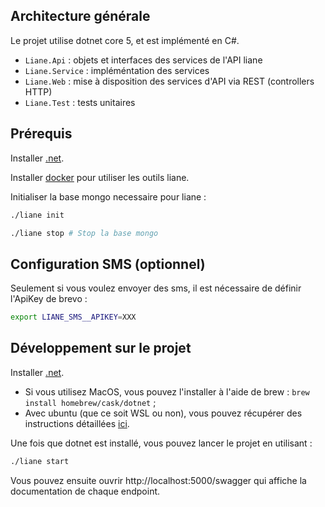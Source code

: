 ## Architecture générale

Le projet utilise dotnet core 5, et est implémenté en C#.

- `Liane.Api` : objets et interfaces des services de l'API liane
- `Liane.Service` : impléméntation des services
- `Liane.Web` : mise à disposition des services d'API via REST (controllers HTTP)
- `Liane.Test` : tests unitaires

## Prérequis

Installer [.net](https://dotnet.microsoft.com).

Installer [docker](https://docker.org) pour utiliser les outils liane.

Initialiser la base mongo necessaire pour liane :

```bash
./liane init
```

```bash
./liane stop # Stop la base mongo
```

## Configuration SMS (optionnel)

Seulement si vous voulez envoyer des sms, il est nécessaire de définir l'ApiKey de brevo :

```bash
export LIANE_SMS__APIKEY=XXX
```

## Développement sur le projet 

Installer [.net](https://dotnet.microsoft.com).

* Si vous utilisez MacOS, vous pouvez l'installer à l'aide de brew : `brew install homebrew/cask/dotnet` ;
* Avec ubuntu (que ce soit WSL ou non), vous pouvez récupérer des instructions détaillées [ici](https://docs.microsoft.com/fr-fr/dotnet/core/install/linux-ubuntu).

Une fois que dotnet est installé, vous pouvez lancer le projet en utilisant :

```bash
./liane start
```

Vous pouvez ensuite ouvrir http://localhost:5000/swagger qui affiche
la documentation de chaque endpoint.
